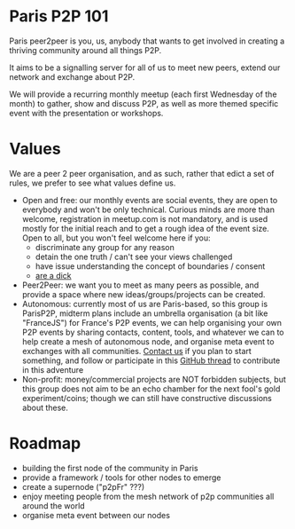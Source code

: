 # Paris P2P 101

Paris peer2peer is you, us, anybody that wants to get involved in creating a thriving community around all things P2P.

It aims to be a signalling server for all of us to meet new peers, extend our network and exchange about P2P.

We will provide a recurring monthly meetup (each first Wednesday of the month) to gather, show and discuss P2P, as well as more themed specific event with the presentation or workshops.

# Values

We are a peer 2 peer organisation, and as such, rather that edict a set of rules, we prefer to see what values define us.

- Open and free: our monthly events are social events, they are open to everybody and won't be only technical. Curious minds are more than welcome, registration in meetup.com is not mandatory, and is used mostly for the initial reach and to get a rough idea of the event size.
Open to all, but you won't feel welcome here if you:
    - discriminate any group for any reason
    - detain the one truth / can't see your views challenged
    - have issue understanding the concept of boundaries / consent
    - [are a dick](https://github.com/aeddi/dontbeadick)
- Peer2Peer: we want you to meet as many peers as possible, and provide a space where new ideas/groups/projects can be created.
- Autonomous: currently most of us are Paris-based, so this group is ParisP2P, midterm plans include an umbrella organisation (a bit like "FranceJS") for France's P2P events, we can help organising your own P2P events by sharing contacts, content, tools, and whatever we can to help  create a mesh of autonomous node, and organise meta event to exchanges with all communities. [Contact us](mailto:bootstrap@p2p.paris) if you plan to start something, and follow or participate in this [GitHub thread](https://github.com/parisp2p/community/issues/5) to contribute in this adventure
- Non-profit: money/commercial projects are NOT forbidden subjects, but this group does not aim to be an echo chamber for the next fool's gold experiment/coins; though we can still have constructive discussions about these.

# Roadmap

- building the first node of the community in Paris
- provide a framework / tools for other nodes to emerge
- create a supernode ("p2pFr" ???)
- enjoy meeting people from the mesh network of p2p communities all around the world
- organise meta event between our nodes
